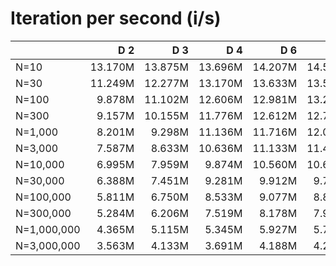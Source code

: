 # Iteration per second (i/s)

|             |     D 2|     D 3|     D 4|     D 6|     D 8|    D 10|    D 12|    D 14|    D 16|    D 24|    D 32|    D 40|
|:------------|-------:|-------:|-------:|-------:|-------:|-------:|-------:|-------:|-------:|-------:|-------:|-------:|
|N=10         | 13.170M| 13.875M| 13.696M| 14.207M| 14.552M| 14.860M| 14.659M| 14.680M| 14.691M| 14.681M| 14.574M| 14.733M|
|N=30         | 11.249M| 12.277M| 13.170M| 13.633M| 13.517M| 13.660M| 13.896M| 14.577M| 13.381M| 13.791M| 13.857M| 13.954M|
|N=100        |  9.878M| 11.102M| 12.606M| 12.981M| 13.286M| 13.315M| 13.421M| 13.429M| 12.362M| 12.449M| 12.723M| 13.379M|
|N=300        |  9.157M| 10.155M| 11.776M| 12.612M| 12.711M| 12.615M| 12.952M| 12.984M| 12.199M| 12.595M| 12.184M| 12.173M|
|N=1,000      |  8.201M|  9.298M| 11.136M| 11.716M| 12.077M| 12.172M| 12.350M| 12.176M| 11.583M| 11.924M| 11.950M| 11.813M|
|N=3,000      |  7.587M|  8.633M| 10.636M| 11.133M| 11.431M| 11.488M| 11.862M| 11.695M| 11.051M| 11.151M| 11.219M| 11.315M|
|N=10,000     |  6.995M|  7.959M|  9.874M| 10.560M| 10.680M| 10.755M| 10.772M| 10.919M| 10.325M| 10.487M| 10.357M| 10.505M|
|N=30,000     |  6.388M|  7.451M|  9.281M|  9.912M|  9.789M| 10.117M| 10.370M| 10.356M|  9.770M| 10.148M| 10.370M| 10.449M|
|N=100,000    |  5.811M|  6.750M|  8.533M|  9.077M|  8.880M|  9.538M|  9.331M|  9.474M|  9.125M|  9.271M|  9.473M|  9.633M|
|N=300,000    |  5.284M|  6.206M|  7.519M|  8.178M|  7.984M|  8.375M|  8.533M|  8.541M|  8.260M|  8.535M|  8.597M|  8.538M|
|N=1,000,000  |  4.365M|  5.115M|  5.345M|  5.927M|  5.763M|  6.023M|  6.065M|  6.381M|  6.137M|  6.202M|  6.411M|  6.292M|
|N=3,000,000  |  3.563M|  4.133M|  3.691M|  4.188M|  4.202M|  4.452M|  4.471M|  4.625M|  4.567M|  4.623M|  4.721M|  4.646M|
